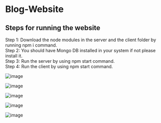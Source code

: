 # Blog-Website

## Steps for running the website

Step 1: Download the node modules in the server and the client folder by running npm i command.\
Step 2: You should have Mongo DB installed in your system if not please install it.\
Step 3: Run the server by using npm start command.\
Step 4: Run the client by using npm start command.

![image](https://github.com/DeepCoomer/Blog-Website/assets/75359203/5171eda6-ecdf-4a81-a4ea-93e3a5958830)

![image](https://github.com/DeepCoomer/Blog-Website/assets/75359203/a5f0e3c7-8fc9-4d0f-9c06-3fb146e89aa8)

![image](https://github.com/DeepCoomer/Blog-Website/assets/75359203/69bd6a68-bb0b-4b3b-9004-1663bfe4ad72)

![image](https://github.com/DeepCoomer/Blog-Website/assets/75359203/55007076-0880-4903-b730-80c24dc21067)

![image](https://github.com/DeepCoomer/Blog-Website/assets/75359203/b7ce02a8-6477-4bd7-9a3d-fd52ab2c303f)
